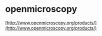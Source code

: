 # openmicroscopy

[http://www.openmicroscopy.org/products/](http://www.openmicroscopy.org/products/)

